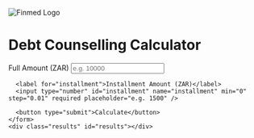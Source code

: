 
<html lang="en">
<head>
<meta charset="UTF-8" />
<meta name="viewport" content="width=device-width, initial-scale=1" />
<title>Debt Counselling Calculator</title>
<style>
  @import url('https://fonts.googleapis.com/css2?family=Inter:wght@400;600&display=swap');

  :root {
    --brand-orange: #f7931e;
    --bg-color: #fff;
    --text-color: #222;
    --input-border: #ccc;
    --input-focus-border: var(--brand-orange);
  }

  * {
    box-sizing: border-box;
  }

  body {
    background: var(--bg-color);
    color: var(--text-color);
    font-family: 'Inter', sans-serif;
    margin: 0;
    padding: 2rem;
    display: flex;
    justify-content: center;
    align-items: flex-start;
    min-height: 100vh;
  }

  .container {
    max-width: 420px;
    width: 100%;
    border: 1px solid #eee;
    padding: 2rem;
    border-radius: 12px;
    box-shadow: 0 6px 18px rgba(247, 147, 30, 0.15);
  }

  .logo {
    display: block;
    margin: 0 auto 1.5rem auto;
    max-width: 180px;
  }

  h1 {
    font-weight: 600;
    font-size: 1.8rem;
    text-align: center;
    margin-bottom: 2rem;
    color: var(--brand-orange);
  }

  label {
    display: block;
    font-weight: 600;
    margin-bottom: 0.5rem;
  }

  input[type="number"] {
    width: 100%;
    padding: 0.75rem 1rem;
    margin-bottom: 1.5rem;
    border: 1.5px solid var(--input-border);
    border-radius: 8px;
    font-size: 1rem;
    transition: border-color 0.3s ease;
  }

  input[type="number"]:focus {
    border-color: var(--input-focus-border);
    outline: none;
  }

  button {
    width: 100%;
    padding: 0.85rem;
    background: var(--brand-orange);
    border: none;
    border-radius: 8px;
    font-size: 1.1rem;
    font-weight: 600;
    color: #fff;
    cursor: pointer;
    transition: background 0.3s ease;
  }

  button:hover {
    background: #d87600;
  }

  .results {
    margin-top: 2rem;
    background: #fff8f1;
    border: 1.5px solid var(--brand-orange);
    border-radius: 10px;
    padding: 1.25rem 1.5rem;
    color: var(--brand-orange);
    font-weight: 600;
    font-size: 1.1rem;
    text-align: center;
    min-height: 3rem;
  }

  .footer {
    margin-top: 3rem;
    font-size: 0.85rem;
    text-align: center;
    color: #aaa;
  }
</style>
</head>
<body>
  <div class="container">
    <img src="https://i.postimg.cc/L55xpLsH/FINMED-LOGO-BLACKORANGE.png" alt="Finmed Logo" class="logo" />
    <h1>Debt Counselling Calculator</h1>
    <form id="calcForm" onsubmit="return calculatePayment();">
      <label for="fullAmount">Full Amount (ZAR)</label>
      <input type="number" id="fullAmount" name="fullAmount" min="0" step="0.01" required placeholder="e.g. 10000" />

      <label for="installment">Installment Amount (ZAR)</label>
      <input type="number" id="installment" name="installment" min="0" step="0.01" required placeholder="e.g. 1500" />

      <button type="submit">Calculate</button>
    </form>
    <div class="results" id="results"></div>
  </div>

<script>
  function calculatePayment() {
    const fullAmount = parseFloat(document.getElementById('fullAmount').value);
    const installment = parseFloat(document.getElementById('installment').value);

    if (installment === 0) {
      alert("Installment must be greater than zero.");
      return false;
    }
    // Calculate term in months before adding 2 months
    let termMonths = 
    Math.ceil((fullAmount + (installment * 2)) / installment);

   

    // Calculate total payable amount
    const totalPayable = installment * termMonths;

    const resultsDiv = document.getElementById('results');
    resultsDiv.innerHTML = `
      Payment Term: <strong>${termMonths} months</strong><br/>
      Total Payable: <strong>ZAR ${totalPayable.toFixed(2)}</strong>
    `;

    return false; // prevent form submission
  }
</script>
</body>
</html>
